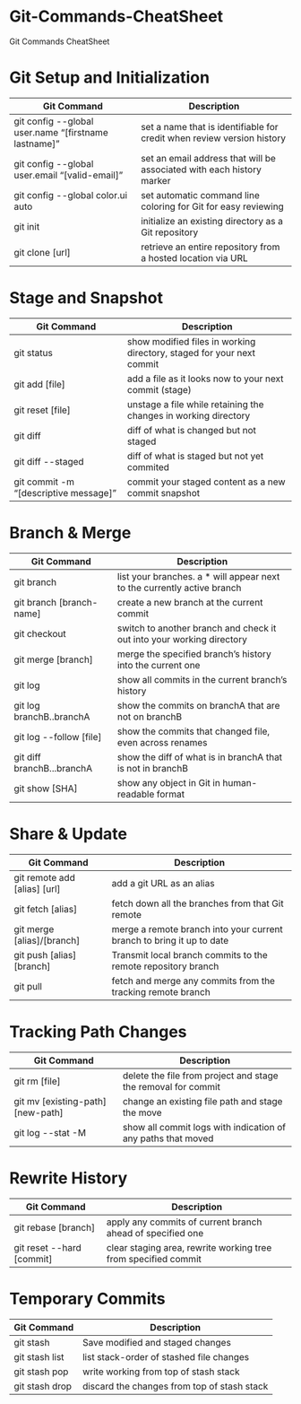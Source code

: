 # Git-Commands-CheatSheet
Git Commands CheatSheet


# Git Setup and Initialization
Git Command | Description
----------- | -----------
git config --global user.name “[firstname lastname]” | set a name that is identifiable for credit when review version history
git config --global user.email “[valid-email]” | set an email address that will be associated with each history marker
git config --global color.ui auto | set automatic command line coloring for Git for easy reviewing
git init | initialize an existing directory as a Git repository
git clone [url] | retrieve an entire repository from a hosted location via URL


# Stage and Snapshot
Git Command | Description
----------- | -----------
git status | show modified files in working directory, staged for your next commit
git add [file] | add a file as it looks now to your next commit (stage)
git reset [file] | unstage a file while retaining the changes in working directory
git diff | diff of what is changed but not staged
git diff --staged | diff of what is staged but not yet commited
git commit -m “[descriptive message]” | commit your staged content as a new commit snapshot


# Branch & Merge
Git Command | Description
----------- | -----------
git branch | list your branches. a * will appear next to the currently active branch
git branch [branch-name] | create a new branch at the current commit
git checkout | switch to another branch and check it out into your working directory
git merge [branch] | merge the specified branch’s history into the current one
git log | show all commits in the current branch’s history
git log branchB..branchA | show the commits on branchA that are not on branchB
git log --follow [file] | show the commits that changed file, even across renames
git diff branchB...branchA | show the diff of what is in branchA that is not in branchB
git show [SHA] | show any object in Git in human-readable format


# Share & Update
Git Command | Description
----------- | -----------
git remote add [alias] [url] | add a git URL as an alias
git fetch [alias] | fetch down all the branches from that Git remote
git merge [alias]/[branch] | merge a remote branch into your current branch to bring it up to date
git push [alias] [branch] | Transmit local branch commits to the remote repository branch
git pull | fetch and merge any commits from the tracking remote branch


# Tracking Path Changes
Git Command | Description
----------- | -----------
git rm [file] | delete the file from project and stage the removal for commit
git mv [existing-path] [new-path] | change an existing file path and stage the move
git log --stat -M | show all commit logs with indication of any paths that moved


# Rewrite History
Git Command | Description
----------- | -----------
git rebase [branch] | apply any commits of current branch ahead of specified one
git reset --hard [commit] | clear staging area, rewrite working tree from specified commit


# Temporary Commits
Git Command | Description
----------- | -----------
git stash | Save modified and staged changes
git stash list | list stack-order of stashed file changes
git stash pop | write working from top of stash stack
git stash drop | discard the changes from top of stash stack









